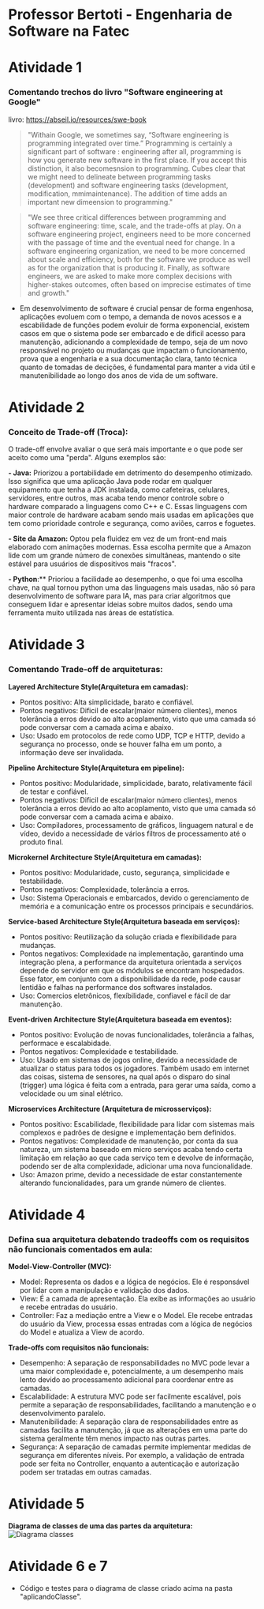 # Professor Bertoti - Engenharia de Software na Fatec

# Atividade 1

### Comentando trechos do livro "Software engineering at Google"
livro: https://abseil.io/resources/swe-book

>"Withain Google, we sometimes say, “Software engineering is programming integrated over time.” Programming is certainly a significant part of software : engineering after all, programming is how you generate new software in the first place. If you accept this distinction, it also becomesnsion to programming. Cubes clear that we might need to delineate between programming tasks (development) and software engineering tasks (development, modification, mmimaintenance). The addition of time adds an important new dimeension to programming."

>"We see three critical differences between programming and software engineering: time, scale, and the trade-offs at play. On a software engineering project, engineers need to be more concerned with the passage of time and the eventual need for change. In a software engineering organization, we need to be more concerned about scale and efficiency, both for the software we produce as well as for the organization that is producing it. Finally, as software engineers, we are asked to make more complex decisions with higher-stakes outcomes, often based on imprecise estimates of time and growth."

- Em desenvolvimento de software é crucial pensar de forma engenhosa, aplicações evoluem com o tempo, a demanda de novos acessos e a escabilidade de funções podem evoluir de forma exponencial, existem casos em que o sistema pode ser embarcado e de dificil acesso para manutenção, adicionando a complexidade de tempo, seja de um novo responsável no projeto ou mudanças que impactam o funcionamento, prova que a engenharia e a sua documentação clara, tanto técnica quanto de tomadas de decições, é fundamental para manter a vida útil e manutenibilidade ao longo dos anos de vida de um software.

# Atividade 2

### Conceito de Trade-off (Troca):

O trade-off envolve avaliar o que será mais importante e o que pode ser aceito como uma "perda". Alguns exemplos são:

**- Java:** Priorizou a portabilidade em detrimento do desempenho otimizado. Isso significa que uma aplicação Java pode rodar em qualquer equipamento que tenha a JDK instalada, como cafeteiras, celulares, servidores, entre outros, mas acaba tendo menor controle sobre o hardware comparado a linguagens como C++ e C. Essas linguagens com maior controle de hardware acabam sendo mais usadas em aplicações que tem como prioridade controle e segurança, como aviões, carros e foguetes.

**- Site da Amazon:** Optou pela fluidez em vez de um front-end mais elaborado com animações modernas. Essa escolha permite que a Amazon lide com um grande número de conexões simultâneas, mantendo o site estável para usuários de dispositivos mais "fracos".

**- Python**:** Prioriou a facilidade ao desempenho, o que foi uma escolha chave, na qual tornou python uma das linguagens mais usadas, não só para desenvolvimento de software para IA, mas para criar algoritmos que conseguem lidar e apresentar ideias sobre muitos dados, sendo uma ferramenta muito utilizada nas áreas de estatística.

# Atividade 3

### Comentando Trade-off de arquiteturas:
**Layered Architecture Style(Arquitetura em camadas):**
- Pontos positivo: Alta simplicidade, barato e confiável.
- Pontos negativos: Dificil de escalar(maior número clientes), menos tolerância a erros devido ao alto acoplamento, visto que uma camada só pode conversar com a camada acima e abaixo.
- Uso: Usado em protocolos de rede como UDP, TCP e HTTP, devido a segurança no processo, onde se houver falha em um ponto, a informação deve ser invalidada.

**Pipeline Architecture Style(Arquitetura em pipeline):**
- Pontos positivo: Modularidade, simplicidade, barato, relativamente fácil de testar e confiável.
- Pontos negativos: Dificil de escalar(maior número clientes), menos tolerância a erros devido ao alto acoplamento, visto que uma camada só pode conversar com a camada acima e abaixo.
- Uso: Compiladores, processamento de gráficos, linguagem natural e de vídeo, devido a necessidade de vários filtros de processamento até o produto final.
  
  
**Microkernel Architecture Style(Arquitetura em camadas):**
- Pontos positivo: Modularidade, custo, segurança, simplicidade e testabilidade.
- Pontos negativos: Complexidade, tolerância a erros. 
- Uso: Sistema Operacionais e embarcados, devido o gerenciamento de memória e a comunicação entre os processos principais e secundários.

**Service-based Architecture Style(Arquitetura baseada em serviços):**
- Pontos positivo: Reutilização da solução criada e flexibilidade para mudanças.
- Pontos negativos: Complexidade na implementação, garantindo uma integração plena, a performance da arquitetura orientada a serviços depende do servidor em que os módulos se   encontram hospedados. Esse fator, em conjunto com a disponibilidade da rede, pode causar lentidão e falhas na performance dos softwares instalados.
- Uso: Comercios eletrônicos, flexíbilidade, confiavel e fácil de dar manutenção.

**Event-driven Architecture Style(Arquitetura baseada em eventos):**
- Pontos positivo: Evolução de novas funcionalidades, tolerância a falhas, performace e escalabidade.
- Pontos negativos: Complexidade e testabilidade.
- Uso: Usado em sistemas de jogos online, devido a necessidade de atualizar o status para todos os jogadores. Também usado em internet das coisas, sistema de sensores, na qual após o disparo do sinal (trigger) uma lógica é feita com a entrada, para gerar uma saída, como a velocidade ou um sinal elétrico.

**Microservices Architecture (Arquitetura de microsserviços):**
- Pontos positivo: Escabilidade, flexibilidade para lidar com sistemas mais complexos e padrões de designe e implementação bem definidos.
- Pontos negativos: Complexidade de manutenção, por conta da sua natureza, um sistema baseado em micro serviços acaba tendo certa limitação em relação ao que cada serviço tem e devolve de informação, podendo ser de alta complexidade, adicionar uma nova funcionalidade. 
- Uso: Amazon prime, devido a necessidade de estar constantemente alterando funcionalidades, para um grande número de clientes.

# Atividade 4

### Defina sua arquitetura debatendo tradeoffs com os requisitos não funcionais comentados em aula:
**Model-View-Controller (MVC):**

- Model: Representa os dados e a lógica de negócios. Ele é responsável por lidar com a manipulação e validação dos dados.
- View: É a camada de apresentação. Ela exibe as informações ao usuário e recebe entradas do usuário.
- Controller: Faz a mediação entre a View e o Model. Ele recebe entradas do usuário da View, processa essas entradas com a lógica de negócios do Model e atualiza a View de acordo.

**Trade-offs com requisitos não funcionais:**

- Desempenho: A separação de responsabilidades no MVC pode levar a uma maior complexidade e, potencialmente, a um desempenho mais lento devido ao processamento adicional para coordenar entre as camadas.
- Escalabilidade: A estrutura MVC pode ser facilmente escalável, pois permite a separação de responsabilidades, facilitando a manutenção e o desenvolvimento paralelo.
- Manutenibilidade: A separação clara de responsabilidades entre as camadas facilita a manutenção, já que as alterações em uma parte do sistema geralmente têm menos impacto nas outras partes.
- Segurança: A separação de camadas permite implementar medidas de segurança em diferentes níveis. Por exemplo, a validação de entrada pode ser feita no Controller, enquanto a autenticação e autorização podem ser tratadas em outras camadas.

# Atividade 5
**Diagrama de classes de uma das partes da arquitetura:**
![Diagrama classes](https://github.com/MateusMSoares/bertoti/assets/74261014/13addebf-5152-4924-b2d9-ab4293327347)

# Atividade 6 e 7
- Código e testes para o diagrama de classe criado acima na pasta "aplicandoClasse".



